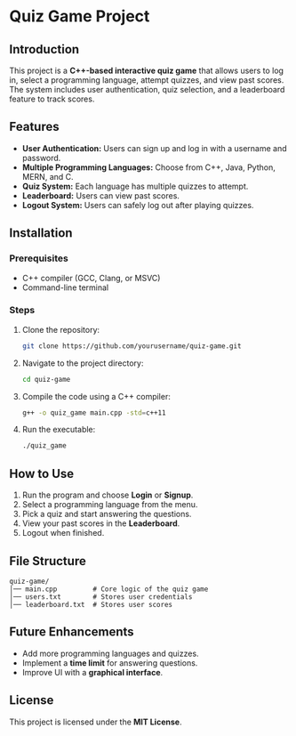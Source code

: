 # Quiz Game Project

## Introduction
This project is a **C++-based interactive quiz game** that allows users to log in, select a programming language, attempt quizzes, and view past scores. The system includes user authentication, quiz selection, and a leaderboard feature to track scores.

## Features
- **User Authentication:** Users can sign up and log in with a username and password.
- **Multiple Programming Languages:** Choose from C++, Java, Python, MERN, and C.
- **Quiz System:** Each language has multiple quizzes to attempt.
- **Leaderboard:** Users can view past scores.
- **Logout System:** Users can safely log out after playing quizzes.

## Installation
### Prerequisites
- C++ compiler (GCC, Clang, or MSVC)
- Command-line terminal

### Steps
1. Clone the repository:
   ```bash
   git clone https://github.com/yourusername/quiz-game.git
   ```
2. Navigate to the project directory:
   ```bash
   cd quiz-game
   ```
3. Compile the code using a C++ compiler:
   ```bash
   g++ -o quiz_game main.cpp -std=c++11
   ```
4. Run the executable:
   ```bash
   ./quiz_game
   ```

## How to Use
1. Run the program and choose **Login** or **Signup**.
2. Select a programming language from the menu.
3. Pick a quiz and start answering the questions.
4. View your past scores in the **Leaderboard**.
5. Logout when finished.

## File Structure
```
quiz-game/
│── main.cpp         # Core logic of the quiz game
│── users.txt        # Stores user credentials
│── leaderboard.txt  # Stores user scores
```

## Future Enhancements
- Add more programming languages and quizzes.
- Implement a **time limit** for answering questions.
- Improve UI with a **graphical interface**.

## License
This project is licensed under the **MIT License**.
